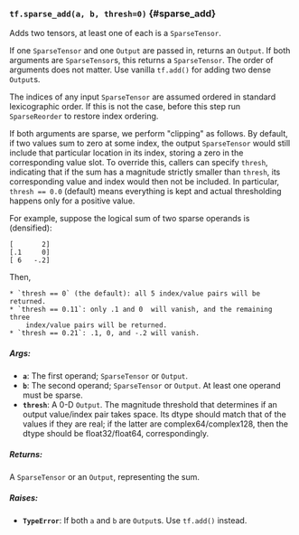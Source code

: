 ### `tf.sparse_add(a, b, thresh=0)` {#sparse_add}

Adds two tensors, at least one of each is a `SparseTensor`.

If one `SparseTensor` and one `Output` are passed in, returns an `Output`.  If
both arguments are `SparseTensor`s, this returns a `SparseTensor`.  The order
of arguments does not matter.  Use vanilla `tf.add()` for adding two dense
`Output`s.

The indices of any input `SparseTensor` are assumed ordered in standard
lexicographic order.  If this is not the case, before this step run
`SparseReorder` to restore index ordering.

If both arguments are sparse, we perform "clipping" as follows.  By default,
if two values sum to zero at some index, the output `SparseTensor` would still
include that particular location in its index, storing a zero in the
corresponding value slot.  To override this, callers can specify `thresh`,
indicating that if the sum has a magnitude strictly smaller than `thresh`, its
corresponding value and index would then not be included.  In particular,
`thresh == 0.0` (default) means everything is kept and actual thresholding
happens only for a positive value.

For example, suppose the logical sum of two sparse operands is (densified):

    [       2]
    [.1     0]
    [ 6   -.2]

Then,

    * `thresh == 0` (the default): all 5 index/value pairs will be returned.
    * `thresh == 0.11`: only .1 and 0  will vanish, and the remaining three
        index/value pairs will be returned.
    * `thresh == 0.21`: .1, 0, and -.2 will vanish.

##### Args:


*  <b>`a`</b>: The first operand; `SparseTensor` or `Output`.
*  <b>`b`</b>: The second operand; `SparseTensor` or `Output`.  At least one operand
    must be sparse.
*  <b>`thresh`</b>: A 0-D `Output`.  The magnitude threshold that determines if an
  output value/index pair takes space.  Its dtype should match that of the
  values if they are real; if the latter are complex64/complex128, then the
  dtype should be float32/float64, correspondingly.

##### Returns:

  A `SparseTensor` or an `Output`, representing the sum.

##### Raises:


*  <b>`TypeError`</b>: If both `a` and `b` are `Output`s.  Use `tf.add()` instead.

